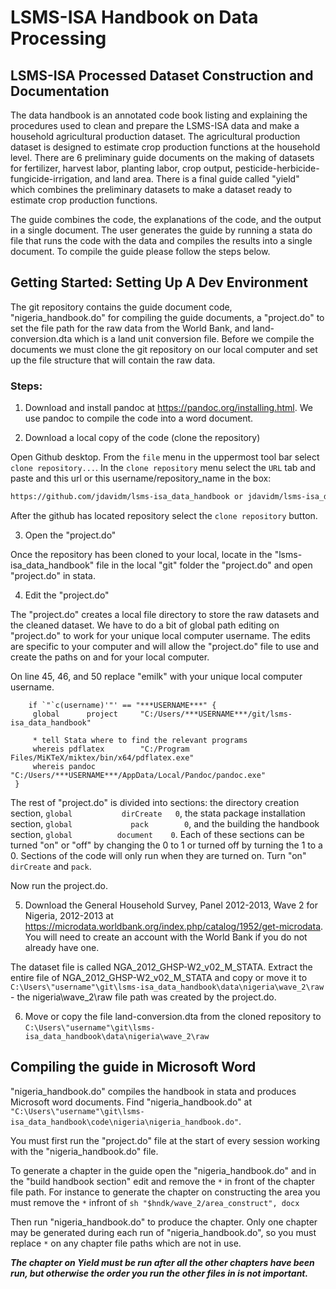 # LSMS-ISA Handbook on Data Processing
## LSMS-ISA Processed Dataset Construction and Documentation

The data handbook is an annotated code book listing and explaining the procedures used to clean and prepare the LSMS-ISA data and make a household agricultural production dataset. The agricultural production dataset is designed to estimate crop production functions at the household level. There are 6 preliminary guide documents on the making of datasets for fertilizer, harvest labor, planting labor, crop output, pesticide-herbicide-fungicide-irrigation, and land area. There is a final guide called "yield" which combines the preliminary datasets to make a dataset ready to estimate crop production functions.

The guide combines the code, the explanations of the code, and the output in a single document. The user generates the guide by running a stata do file that runs the code with the data and compiles the results into a single document. To compile the guide please follow the steps below.

##  Getting Started: Setting Up A Dev Environment

The git repository contains the guide document code, "nigeria_handbook.do" for compiling the guide documents, a "project.do" to set the file path for the raw data from the World Bank, and land-conversion.dta which is a land unit conversion file. Before we compile the documents we must clone the git repository on our local computer and set up the file structure that will contain the raw data.

### Steps:
1. Download and install pandoc at https://pandoc.org/installing.html. We use pandoc to compile the code into a word document.

2. Download a local copy of the code (clone the repository)
   
  Open Github desktop. From the `file` menu in the uppermost tool bar select `clone repository...`. In the `clone repository` menu select the `URL` tab and paste and this url or this username/repository_name in the box:
  
   ```sh 
  https://github.com/jdavidm/lsms-isa_data_handbook or jdavidm/lsms-isa_data_handbook
   ```
   After the github has located repository select the `clone repository` button.
   
 3. Open the "project.do"
 
  Once the repository has been cloned to your local, locate in the "lsms-isa_data_handbook" file in the local "git" folder the "project.do" and open "project.do" in stata.
   
 4. Edit the "project.do"
 
   The "project.do" creates a local file directory to store the raw datasets and the cleaned dataset. We have to do a bit of global path editing on "project.do" to work for your unique local computer username. The edits are specific to your computer and will allow the "project.do" file to use and create the paths on and for your local computer.
   
  On line 45, 46, and 50 replace "emilk" with your unique local computer username.
   
   ```
       if `"`c(username)'"' == "***USERNAME***" {	
        global 		project  	"C:/Users/***USERNAME***/git/lsms-isa_data_handbook"	
		
		* tell Stata where to find the relevant programs
		whereis pdflatex 		"C:/Program Files/MiKTeX/miktex/bin/x64/pdflatex.exe"
		whereis pandoc 			"C:/Users/***USERNAME***/AppData/Local/Pandoc/pandoc.exe"
    }
   ```
   The rest of "project.do" is divided into sections: the directory creation section, `global 			dirCreate	0`,
the stata package installation section, `global 			pack 		0`, and the building the handbook section, `global			document	0`. Each of these sections can be turned "on" or "off" by changing the 0 to 1 or turned off by turning the 1 to a 0. Sections of the code will only run when they are turned on. Turn "on" `dirCreate` and `pack`.
 
  Now run the project.do.
 
 5. Download the General Household Survey, Panel 2012-2013, Wave 2 for Nigeria, 2012-2013 at https://microdata.worldbank.org/index.php/catalog/1952/get-microdata. You will need to create an account with the World Bank if you do not already have one.
 
 The dataset file is called NGA_2012_GHSP-W2_v02_M_STATA. Extract the entire file of NGA_2012_GHSP-W2_v02_M_STATA and copy or move it to `C:\Users\"username"\git\lsms-isa_data_handbook\data\nigeria\wave_2\raw` - the nigeria\wave_2\raw file path was created by the project.do.
 
 6. Move or copy the file land-conversion.dta from the cloned repository to `C:\Users\"username"\git\lsms-isa_data_handbook\data\nigeria\wave_2\raw`
 
 

## Compiling the guide in Microsoft Word

   "nigeria_handbook.do" compiles the handbook in stata and produces Microsoft word documents. Find "nigeria_handbook.do" at `"C:\Users\"username"\git\lsms-isa_data_handbook\code\nigeria\nigeria_handbook.do"`.
   
   You must first run the "project.do" file at the start of every session working with the "nigeria_handbook.do" file. 
   
   To generate a chapter in the guide open the "nigeria_handbook.do" and in the "build handbook section" edit and remove the `*` in front of the chapter file path. For instance to generate the chapter on constructing the area you must remove the `*` infront of   ```sh "$hndk/wave_2/area_construct", docx   ```
   
   Then run "nigeria_handbook.do" to produce the chapter. Only one chapter may be generated during each run of "nigeria_handbook.do", so you must replace `*` on any chapter file paths which are not in use. 
   
  ***The chapter on Yield must be run after all the other chapters have been run, but otherwise the order you run the other files in is not important.***
